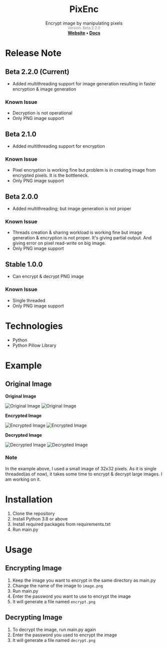 <div align="center"><h1>PixEnc</h1></div>
<div align="center">Encrypt image by manipulating pixels</div>
<div align="center" style="color: grey"><sub>Version: Beta 2.2.0</sub></div>
<div align="center">
  <strong>
    <a href="https://fardinkamal62.vercel.app/projects/pixenc">Website</a>
    •
    <a href="https://docs.google.com/document/d/173xWvlrEQd1esI3rtD1SmtqtZ1rmFFwKzwRIdWKSTQw/edit?usp=sharing">Docs</a>
    </strong>
</div>

# Release Note
## Beta 2.2.0 (Current)
- Added multithreading support for image generation resulting in faster encryption & image generation

### Known Issue
- Decryption is not operational
- Only PNG image support

## Beta 2.1.0
- Added multithreading support for encryption
### Known Issue
- Pixel encryption is working fine but problem is in creating image from encrypted pixels. It is the bottleneck.
- Only PNG image support

## Beta 2.0.0
- Added multithreading; but image generation is not proper
### Known Issue
- Threads creation & sharing workload is working fine but image generation & encryption is not proper. It's giving partial output. And giving error on pixel read-write on big image.
- Only PNG image support

## Stable 1.0.0
- Can encrypt & decrypt PNG image
### Known Issue
- Single threaded
- Only PNG image support

# Technologies
- Python
- Python Pillow Library

# Example
## Original Image
**Original Image**

![Original Image](https://i.ibb.co/717YFZ3/image.png)
![Original Image](https://i.ibb.co/GPrdJjp/image.png)

**Encrypted Image**

![Encrypted Image](https://i.ibb.co/5LmfRkH/encrypt.png)
![Encrypted Image](https://i.ibb.co/smCG4fY/encrypt.png)

**Decrypted Image**

![Decrypted Image](https://i.ibb.co/9rhKkgr/decrypt.png)
![Decrypted Image](https://i.ibb.co/HgSTFV5/decrypt.png)


### Note
In the example above, I used a small image of 32x32 pixels. As it is single threaded(as of now), it takes some time to encrypt & decrypt large images. I am working on it.

# Installation
1. Clone the repository
2. Install Python 3.8 or above
3. Install required packages from requirements.txt
4. Run main.py

# Usage
## Encrypting Image
1. Keep the image you want to encrypt in the same directory as main.py
2. Change the name of the image to `image.png`
3. Run main.py
4. Enter the password you want to use to encrypt the image
5. It will generate a file named `encrypt.png`

## Decrypting Image
1. To decrypt the image, run main.py again
2. Enter the password you used to encrypt the image
3. It will generate a file named `decrypt.png`
